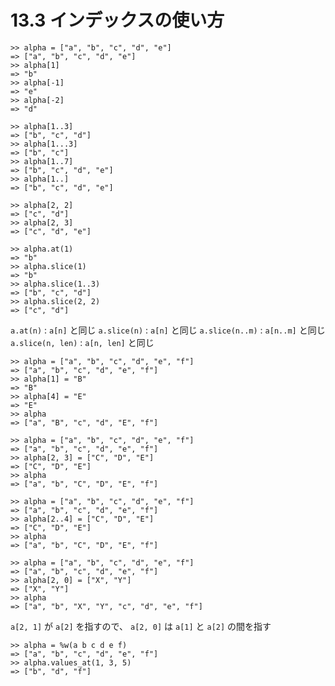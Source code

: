 # 13.3 インデックスの使い方

```
>> alpha = ["a", "b", "c", "d", "e"]
=> ["a", "b", "c", "d", "e"]
>> alpha[1]
=> "b"
>> alpha[-1]
=> "e"
>> alpha[-2]
=> "d"
```

```
>> alpha[1..3]
=> ["b", "c", "d"]
>> alpha[1...3]
=> ["b", "c"]
>> alpha[1..7]
=> ["b", "c", "d", "e"]
>> alpha[1..]
=> ["b", "c", "d", "e"]
```

```
>> alpha[2, 2]
=> ["c", "d"]
>> alpha[2, 3]
=> ["c", "d", "e"]
```

```
>> alpha.at(1)
=> "b"
>> alpha.slice(1)
=> "b"
>> alpha.slice(1..3)
=> ["b", "c", "d"]
>> alpha.slice(2, 2)
=> ["c", "d"]
```

`a.at(n)` : `a[n]` と同じ
`a.slice(n)` : `a[n]` と同じ
`a.slice(n..m)` : `a[n..m]` と同じ
`a.slice(n, len)` : `a[n, len]` と同じ

```
>> alpha = ["a", "b", "c", "d", "e", "f"]
=> ["a", "b", "c", "d", "e", "f"]
>> alpha[1] = "B"
=> "B"
>> alpha[4] = "E"
=> "E"
>> alpha
=> ["a", "B", "c", "d", "E", "f"]
```

```
>> alpha = ["a", "b", "c", "d", "e", "f"]
=> ["a", "b", "c", "d", "e", "f"]
>> alpha[2, 3] = ["C", "D", "E"]
=> ["C", "D", "E"]
>> alpha
=> ["a", "b", "C", "D", "E", "f"]
```

```
>> alpha = ["a", "b", "c", "d", "e", "f"]
=> ["a", "b", "c", "d", "e", "f"]
>> alpha[2..4] = ["C", "D", "E"]
=> ["C", "D", "E"]
>> alpha
=> ["a", "b", "C", "D", "E", "f"]
```

```
>> alpha = ["a", "b", "c", "d", "e", "f"]
=> ["a", "b", "c", "d", "e", "f"]
>> alpha[2, 0] = ["X", "Y"]
=> ["X", "Y"]
>> alpha
=> ["a", "b", "X", "Y", "c", "d", "e", "f"]
```

`a[2, 1]` が `a[2]` を指すので、 `a[2, 0]` は `a[1]` と `a[2]` の間を指す

```
>> alpha = %w(a b c d e f)
=> ["a", "b", "c", "d", "e", "f"]
>> alpha.values_at(1, 3, 5)
=> ["b", "d", "f"]
```

